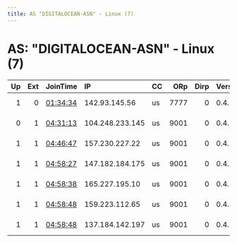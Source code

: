 ```yaml
---
title: AS "DIGITALOCEAN-ASN" - Linux (7)
---
```


# AS: "DIGITALOCEAN-ASN" - Linux (7)

|   Up |   Ext | JoinTime                                                                                              | IP              | CC   |   ORp |   Dirp | Version   | Contact                   | Nickname         |   eFamMembers |
|-----:|------:|:------------------------------------------------------------------------------------------------------|:----------------|:-----|------:|-------:|:----------|:--------------------------|:-----------------|--------------:|
|    1 |     0 | [01:34:34](https://nusenu.github.io/OrNetStats/w/relay/CB0DE642BAA6F989CFCA1966F2C5F908B4C44504.html) | 142.93.145.56   | us   |  7777 |      0 | 0.4.5.10  | email:arthur.hauet proto  | mew              |             1 |
|    0 |     1 | [04:31:13](https://nusenu.github.io/OrNetStats/w/relay/F704C5963CDDA1724E897BABFB3688CB8ACF1D10.html) | 104.248.233.145 | us   |  9001 |      0 | 0.4.7.10  | Random Person nobody@tor. | e45ed83250de8931 |             1 |
|    1 |     1 | [04:46:47](https://nusenu.github.io/OrNetStats/w/relay/1222A9B0071CD04E80C28D5A16F4BB74856067D3.html) | 157.230.227.22  | us   |  9001 |      0 | 0.4.7.10  | Random Person nobody@tor. | 3303d3fe5c280f65 |             1 |
|    1 |     1 | [04:58:27](https://nusenu.github.io/OrNetStats/w/relay/6F928075B92C8CB151F94C56C87784A6BFA07A93.html) | 147.182.184.175 | us   |  9001 |      0 | 0.4.7.10  | Random Person nobody@tor. | e129fba5dc46c8f3 |             1 |
|    1 |     1 | [04:58:38](https://nusenu.github.io/OrNetStats/w/relay/B54459C05D8FEF67E31B4817ECC2178C8296EA27.html) | 165.227.195.10  | us   |  9001 |      0 | 0.4.7.10  | Random Person nobody@tor. | c7650d47136f596e |             1 |
|    1 |     1 | [04:58:48](https://nusenu.github.io/OrNetStats/w/relay/4739AC5558C54C9955D832CACB72814B2315AD32.html) | 159.223.112.65  | us   |  9001 |      0 | 0.4.7.10  | Random Person nobody@tor. | ada97e41bada065b |             1 |
|    1 |     1 | [04:58:48](https://nusenu.github.io/OrNetStats/w/relay/96DD805CB253A0C469927290680B8F14AA6FE273.html) | 137.184.142.197 | us   |  9001 |      0 | 0.4.7.10  | Random Person nobody@tor. | 169fc1786a2ff861 |             1 |
